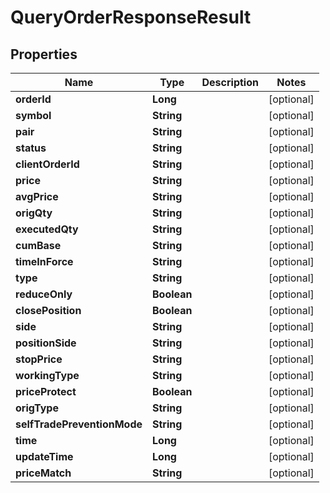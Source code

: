 

# QueryOrderResponseResult


## Properties

| Name | Type | Description | Notes |
|------------ | ------------- | ------------- | -------------|
|**orderId** | **Long** |  |  [optional] |
|**symbol** | **String** |  |  [optional] |
|**pair** | **String** |  |  [optional] |
|**status** | **String** |  |  [optional] |
|**clientOrderId** | **String** |  |  [optional] |
|**price** | **String** |  |  [optional] |
|**avgPrice** | **String** |  |  [optional] |
|**origQty** | **String** |  |  [optional] |
|**executedQty** | **String** |  |  [optional] |
|**cumBase** | **String** |  |  [optional] |
|**timeInForce** | **String** |  |  [optional] |
|**type** | **String** |  |  [optional] |
|**reduceOnly** | **Boolean** |  |  [optional] |
|**closePosition** | **Boolean** |  |  [optional] |
|**side** | **String** |  |  [optional] |
|**positionSide** | **String** |  |  [optional] |
|**stopPrice** | **String** |  |  [optional] |
|**workingType** | **String** |  |  [optional] |
|**priceProtect** | **Boolean** |  |  [optional] |
|**origType** | **String** |  |  [optional] |
|**selfTradePreventionMode** | **String** |  |  [optional] |
|**time** | **Long** |  |  [optional] |
|**updateTime** | **Long** |  |  [optional] |
|**priceMatch** | **String** |  |  [optional] |



